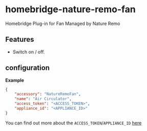 # homebridge-nature-remo-fan
Homebridge Plug-in for Fan Managed by Nature Remo

## Features
* Switch on / off.

## configuration
**Example**
```json
{
    "accessory": "NatureRemoFan",
    "name": "Air Circulator",
    "access_token": "<ACCESS_TOKEN>",
    "appliance_id": "<APPLIANCE_ID>" 
}
```
You can find out more about the `ACCESS_TOKEN`/`APPLIANCE_ID` [here](https://home.nature.global/)